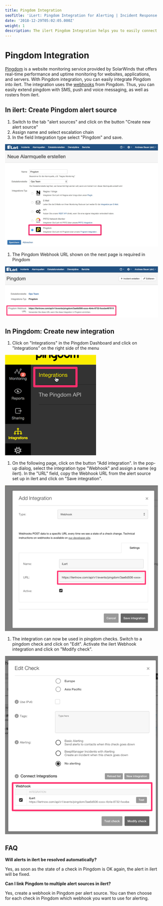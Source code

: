 ```yaml
---
title: Pingdom Integration
seoTitle: 'iLert: Pingdom Integration for Alerting | Incident Response | Uptime'
date: '2018-12-29T05:02:05.000Z'
weight: 1
description: The ilert Pingdom Integration helps you to easily connect ilert with Pingdom.
---
```


# Pingdom Integration

[Pingdom](https://www.pingdom.com/) is a website monitoring service provided by SolarWinds that offers real-time performance and uptime monitoring for websites, applications, and servers. With Pingdom integration, you can easily integrate Pingdom into ilert. The integration uses the [webhooks](https://help.pingdom.com/hc/en-us/articles/207081599) from Pingdom. Thus, you can easily extend pingdom with SMS, push and voice messaging, as well as rosters from ilert.

## In ilert: Create Pingdom alert source <a href="#create-alarm-source" id="create-alarm-source"></a>

1. Switch to the tab "alert sources" and click on the button "Create new alert source"
2. Assign name and select escalation chain
3. In the field Integration type select "Pingdom" and save.

![](../.gitbook/assets/pi1.jpg)

1. The Pingdom Webhook URL shown on the next page is required in Pingdom

![](../.gitbook/assets/pi2.jpg)

## In Pingdom: Create new integration <a href="#create-integration" id="create-integration"></a>

1. Click on "Integrations" in the Pingdom Dashboard and click on "Integrations" on the right side of the menu

![](../.gitbook/assets/pi3.png)

1. On the following page, click on the button "Add integration". In the pop-up dialog, select the integration type "Webhook" and assign a name (eg ilert). In the "URL" field, copy the Webhook URL from the alert source set up in ilert and click on "Save integration".

![](../.gitbook/assets/pi4.png)

1. The integration can now be used in pingdom checks. Switch to a pingdom check and click on "Edit". Activate the ilert Webhook integration and click on "Modify check".

![](../.gitbook/assets/pi5.jpg)

## FAQ <a href="#faq" id="faq"></a>

**Will alerts in ilert be resolved automatically?**

Yes, as soon as the state of a check in Pingdom is OK again, the alert in ilert will be fixed.

**Can I link Pingdom to multiple alert sources in ilert?**

Yes, create a webhook in Pingdom per alert source. You can then choose for each check in Pingdom which webhook you want to use for alerting.
